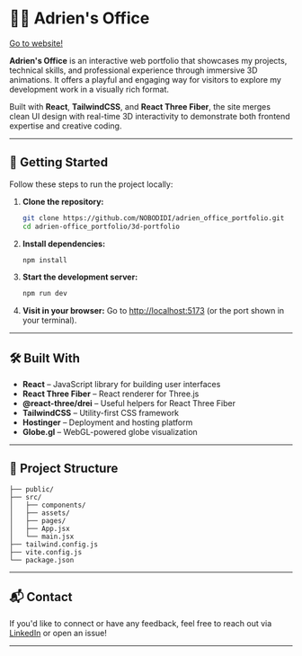 # 🧑‍💻 Adrien's Office

[Go to website!](https://adrienmery.com/)

**Adrien's Office** is an interactive web portfolio that showcases my projects, technical skills, and professional experience through immersive 3D animations. It offers a playful and engaging way for visitors to explore my development work in a visually rich format.

Built with **React**, **TailwindCSS**, and **React Three Fiber**, the site merges clean UI design with real-time 3D interactivity to demonstrate both frontend expertise and creative coding.

---

## 🚀 Getting Started

Follow these steps to run the project locally:

1. **Clone the repository:**

   ```bash
   git clone https://github.com/NOBODIDI/adrien_office_portfolio.git
   cd adrien-office_portfolio/3d-portfolio
   ```

2. **Install dependencies:**

   ```bash
   npm install
   ```

3. **Start the development server:**

   ```bash
   npm run dev
   ```

4. **Visit in your browser:**
   Go to [http://localhost:5173](http://localhost:5173) (or the port shown in your terminal).

---

## 🛠️ Built With

- **React** – JavaScript library for building user interfaces
- **React Three Fiber** – React renderer for Three.js
- **@react-three/drei** – Useful helpers for React Three Fiber
- **TailwindCSS** – Utility-first CSS framework
- **Hostinger** – Deployment and hosting platform
- **Globe.gl** – WebGL-powered globe visualization

---

## 📁 Project Structure

```
├── public/
├── src/
│   ├── components/
│   ├── assets/
│   ├── pages/
│   ├── App.jsx
│   └── main.jsx
├── tailwind.config.js
├── vite.config.js
└── package.json
```

---

## 📬 Contact

If you'd like to connect or have any feedback, feel free to reach out via [LinkedIn](https://www.linkedin.com/in/adrien-mery-92a019208/) or open an issue!

---
